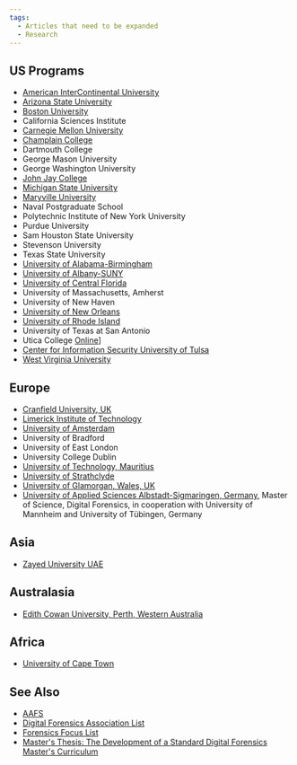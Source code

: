 ```yaml
---
tags:
  - Articles that need to be expanded
  - Research
---
```

## US Programs

- [American InterContinental University](https://www.aiuniv.edu/degrees/criminal-justice/bachelors-forensic-science)
- [Arizona State University](https://globalsecurity.asu.edu/expertise/cybersecurity-and-trusted-foundations/)
- [Boston University](https://www.bu.edu/met/degrees-certificates/digital-forensics-graduate-certificate/)
- California Sciences Institute
- [Carnegie Mellon University](https://csd.cmu.edu/academics/masters/overview)
- [Champlain College](https://online.champlain.edu/degrees-certificates/masters-digital-forensic-science)
- Dartmouth College
- George Mason University
- George Washington University
- [John Jay College](http://www.jjay.cuny.edu/master-science-digital-forensics-and-cybersecurity)
- [Michigan State University](https://cj.msu.edu/graduates/forensic-science/forensic-home.html)
- [Maryville University](https://online.maryville.edu/online-masters-degrees/cyber-security/)
- Naval Postgraduate School
- Polytechnic Institute of New York University
- Purdue University
- Sam Houston State University
- Stevenson University
- Texas State University
- [University of Alabama-Birmingham](https://businessdegrees.uab.edu/mis-degree-masters/)
- [University of Albany-SUNY](https://www.albany.edu/business/programs/bs-digital-forensics)
- [University of Central Florida](https://www.ucf.edu/online/degree/digital-forensics-m-s/)
- University of Massachusetts, Amherst
- University of New Haven
- [University of New Orleans](https://www.uno.edu/academics/cos/computer-science)
- [University of Rhode Island](https://web.uri.edu/cs/dfcsc/)
- University of Texas at San Antonio
- Utica College
  [Online](http://www.onlineuticacollege.com/programs/computer-forensics-specialization.asp)\]
- [Center for Information Security University of Tulsa](http://www.cis.utulsa.edu/)
- [West Virginia University](https://forensics.wvu.edu/)

## Europe

- [Cranfield University, UK](http://www.cranfield.ac.uk/cds/postgraduatestudy/forensiccomputing/index.jsp)
- [Limerick Institute of Technology](http://www.lit.ie/departments/IT/MSC_Computing.html)
- [University of Amsterdam](http://www.studeren.uva.nl/ma-forensic-science)
- University of Bradford
- University of East London
- University College Dublin
- [University of Technology, Mauritius](https://www.utm.ac.mu/)
- [University of Strathclyde](http://www.strath.ac.uk/science/forensicinformatics/)
- [University of Glamorgan, Wales, UK](http://www.glam.ac.uk/coursedetails/685/549)
- [University of Applied Sciences Albstadt-Sigmaringen, Germany](http://www.digitaleforensik.com),
  Master of Science, Digital Forensics, in cooperation with University of
  Mannheim and University of Tübingen, Germany

## Asia

- [Zayed University UAE](http://www.zu.ac.ae/main/en/colleges/colleges/college_information_technology/graduate_certificate_programs/cr_invest/intro.aspx)

## Australasia

- [Edith Cowan University, Perth, Western Australia](http://www.ecu.edu.au/future-students/our-courses/browse?sq_content_src=%2BdXJsPWh0dHAlM0ElMkYlMkZ3ZWJzZXJ2aWNlcy53ZWIuZWN1LmVkdS5hdSUyRmZ1dHVyZS1zdHVkZW50cyUyRmNvdXJzZS12aWV3LnBocCUzRmlkJTNEMDAwMDAwMTQ1MSUyNmxvY2F0aW9uJTNEdG9wbGV2ZWwmYWxsPTE%3D)

## Africa

- [University of Cape Town](http://www.commerce.uct.ac.za/InformationSystems/Courses/inf4016w/)

## See Also

- [AAFS](http://www.aafs.org/default.asp?section_id=resources&page_id=colleges_and_universities)
- [Digital Forensics Association List](http://www.digitalforensicsassociation.org/formal-education/)
- [Forensics Focus List](https://forensicfocus.com/computer-forensics-education-directory)
- [Master's Thesis: The Development of a Standard Digital Forensics Master's Curriculum](http://docs.lib.purdue.edu/cgi/viewcontent.cgi?article=1010&context=techmasters&sei-redir=1#search=%22katie%20strzempka%20thesis%22)
